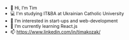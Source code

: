 - 👋 Hi, I’m Tim
- 💻 I'm studying IT&BA at Ukrainian Catholic University
- 👀 I’m interested in start-ups and web-development
- 🌱 I’m currently learning React.js
- 📫 https://www.linkedin.com/in/timakozak/

<!---
TimKozak/TimKozak is a ✨ special ✨ repository because its `README.md` (this file) appears on your GitHub profile.
You can click the Preview link to take a look at your changes.
--->
